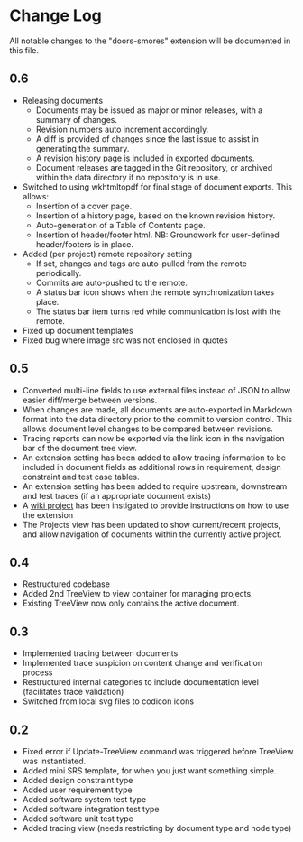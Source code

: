 # Change Log

All notable changes to the "doors-smores" extension will be documented in this file.

## 0.6
- Releasing documents
  - Documents may be issued as major or minor releases, with a summary of changes. 
  - Revision numbers auto increment accordingly.
  - A diff is provided of changes since the last issue to assist in generating the summary.
  - A revision history page is included in exported documents.
  - Document releases are tagged in the Git repository, or archived within the data directory if no repository is in use.
- Switched to using wkhtmltopdf for final stage of document exports. This allows:
  - Insertion of a cover page.
  - Insertion of a history page, based on the known revision history.
  - Auto-generation of a Table of Contents page.
  - Insertion of header/footer html. NB: Groundwork for user-defined header/footers is in place.
- Added (per project) remote repository setting
  - If set, changes and tags are auto-pulled from the remote periodically.
  - Commits are auto-pushed to the remote.
  - A status bar icon shows when the remote synchronization takes place.
  - The status bar item turns red while communication is lost with the remote.
- Fixed up document templates
- Fixed bug where image src was not enclosed in quotes

## 0.5
- Converted multi-line fields to use external files instead of JSON to allow easier diff/merge between versions.
- When changes are made, all documents are auto-exported in Markdown format into the data directory prior to the commit to version control. This allows document level changes to be compared between revisions.
- Tracing reports can now be exported via the link icon in the navigation bar of the document tree view.
- An extension setting has been added to allow tracing information to be included in document fields as additional rows in requirement, design constraint and test case tables.
- An extension setting has been added to require upstream, downstream and test traces (if an appropriate document exists)
- A [wiki project](https://github.com/Niflheim-uk/Doors-Smores-Docs) has been instigated to provide instructions on how to use the extension
- The Projects view has been updated to show current/recent projects, and allow navigation of documents within the currently active project.


## 0.4
- Restructured codebase
- Added 2nd TreeView to view container for managing projects. 
- Existing TreeView now only contains the active document.

## 0.3
- Implemented tracing between documents
- Implemented trace suspicion on content change and verification process
- Restructured internal categories to include documentation level (facilitates trace validation)
- Switched from local svg files to codicon icons

## 0.2

- Fixed error if Update-TreeView command was triggered before TreeView was instantiated.
- Added mini SRS template, for when you just want something simple.
- Added design constraint type
- Added user requirement type
- Added software system test type
- Added software integration test type
- Added software unit test type
- Added tracing view (needs restricting by document type and node type)